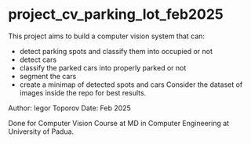 # project_cv_parking_lot_feb2025

This project aims to build a computer vision system that can:
- detect parking spots and classify them into occupied or not
- detect cars
- classify the parked cars into properly parked or not
- segment the cars
- create a minimap of detected spots and cars
Consider the dataset of images inside the repo for best results.

Author: Iegor Toporov
Date: Feb 2025

Done for Computer Vision Course at MD in Computer Engineering at University of Padua.

